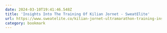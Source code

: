 ```yaml
---
date: 2024-03-10T19:41:46.548Z
title: 'Insights Into The Training Of Kilian Jornet - SweatElite'
url: https://www.sweatelite.co/kilian-jornet-ultramarathon-training-insights/
category: bookmark
---
```

